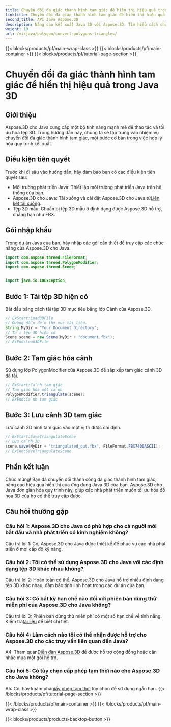 ```yaml
---
title: Chuyển đổi đa giác thành hình tam giác để hiển thị hiệu quả trong Java 3D
linktitle: Chuyển đổi đa giác thành hình tam giác để hiển thị hiệu quả trong Java 3D
second_title: API Java Aspose.3D
description: Nâng cao kết xuất Java 3D với Aspose.3D. Tìm hiểu cách chuyển đổi đa giác thành hình tam giác để có hiệu suất tối ưu. Tải xuống ngay để có trải nghiệm phát triển 3D liền mạch.
weight: 10
url: /vi/java/polygon/convert-polygons-triangles/
---
```


{{< blocks/products/pf/main-wrap-class >}}
{{< blocks/products/pf/main-container >}}
{{< blocks/products/pf/tutorial-page-section >}}

# Chuyển đổi đa giác thành hình tam giác để hiển thị hiệu quả trong Java 3D

## Giới thiệu

Aspose.3D cho Java cung cấp một bộ tính năng mạnh mẽ để thao tác và tối ưu hóa tệp 3D. Trong hướng dẫn này, chúng ta sẽ tập trung vào nhiệm vụ chuyển đổi đa giác thành hình tam giác, một bước cơ bản trong việc hợp lý hóa quy trình kết xuất.

## Điều kiện tiên quyết

Trước khi đi sâu vào hướng dẫn, hãy đảm bảo bạn có các điều kiện tiên quyết sau:

- Môi trường phát triển Java: Thiết lập môi trường phát triển Java trên hệ thống của bạn.
-  Aspose.3D cho Java: Tải xuống và cài đặt Aspose.3D cho Java từ[Liên kết tải xuống](https://releases.aspose.com/3d/java/).
- Tệp 3D mẫu: Chuẩn bị tệp 3D mẫu ở định dạng được Aspose.3D hỗ trợ, chẳng hạn như FBX.

## Gói nhập khẩu

Trong dự án Java của bạn, hãy nhập các gói cần thiết để truy cập các chức năng của Aspose.3D cho Java.

```java
import com.aspose.threed.FileFormat;
import com.aspose.threed.PolygonModifier;
import com.aspose.threed.Scene;


import java.io.IOException;
```

## Bước 1: Tải tệp 3D hiện có

Bắt đầu bằng cách tải tệp 3D mục tiêu bằng lớp Cảnh của Aspose.3D.

```java
// ExStart:Load3DFile
// Đường dẫn đến thư mục tài liệu.
String MyDir = "Your Document Directory";
// Tải tệp 3D hiện có
Scene scene = new Scene(MyDir + "document.fbx");
// ExEnd:Load3DFile
```

## Bước 2: Tam giác hóa cảnh

Sử dụng lớp PolygonModifier của Aspose.3D để sắp xếp tam giác cảnh 3D đã tải.

```java
// ExStart:Cảnh tam giác
// Tam giác hóa một cảnh
PolygonModifier.triangulate(scene);
// ExEnd:Cảnh tam giác
```

## Bước 3: Lưu cảnh 3D tam giác

Lưu cảnh 3D hình tam giác vào một vị trí được chỉ định.

```java
// ExStart:SaveTriangulateScene
// Lưu cảnh 3D
scene.save(MyDir + "triangulated_out.fbx", FileFormat.FBX7400ASCII);
// ExEnd:SaveTriangulateScene
```

## Phần kết luận

Chúc mừng! Bạn đã chuyển đổi thành công đa giác thành hình tam giác, nâng cao hiệu quả hiển thị của ứng dụng Java 3D của bạn. Aspose.3D cho Java đơn giản hóa quy trình này, giúp các nhà phát triển muốn tối ưu hóa đồ họa 3D của họ có thể truy cập được.

## Câu hỏi thường gặp

### Câu hỏi 1: Aspose.3D cho Java có phù hợp cho cả người mới bắt đầu và nhà phát triển có kinh nghiệm không?

Câu trả lời 1: Có, Aspose.3D cho Java được thiết kế để phục vụ các nhà phát triển ở mọi cấp độ kỹ năng.

### Câu hỏi 2: Tôi có thể sử dụng Aspose.3D cho Java với các định dạng tệp 3D khác nhau không?

Câu trả lời 2: Hoàn toàn có thể, Aspose.3D cho Java hỗ trợ nhiều định dạng tệp 3D khác nhau, đảm bảo tính linh hoạt trong các dự án của bạn.

### Câu hỏi 3: Có bất kỳ hạn chế nào đối với phiên bản dùng thử miễn phí của Aspose.3D cho Java không?

Câu trả lời 3: Phiên bản dùng thử miễn phí có một số hạn chế về tính năng. Kiểm tra[tài liệu](https://reference.aspose.com/3d/java/) để biết chi tiết.

### Câu hỏi 4: Làm cách nào tôi có thể nhận được hỗ trợ cho Aspose.3D cho các truy vấn liên quan đến Java?

 A4: Tham quan[Diễn đàn Aspose.3D](https://forum.aspose.com/c/3d/18) để được hỗ trợ cộng đồng hoặc cân nhắc mua một gói hỗ trợ.

### Câu hỏi 5: Có tùy chọn cấp phép tạm thời nào cho Aspose.3D cho Java không?

 A5: Có, hãy khám phá[giấy phép tạm thời](https://purchase.aspose.com/temporary-license/) tùy chọn để sử dụng ngắn hạn.
{{< /blocks/products/pf/tutorial-page-section >}}

{{< /blocks/products/pf/main-container >}}
{{< /blocks/products/pf/main-wrap-class >}}

{{< blocks/products/products-backtop-button >}}
